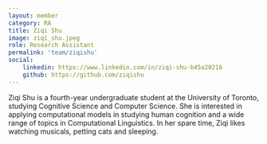 ```yaml
---
layout: member
category: RA
title: Ziqi Shu
image: ziqi_shu.jpeg
role: Research Assistant
permalink: 'team/ziqishu'
social:
    linkedin: https://www.linkedin.com/in/ziqi-shu-b45a20216
    github: https://github.com/ziqishu
---
```

Ziqi Shu is a fourth-year undergraduate student at the University of Toronto, studying Cognitive Science and Computer 
Science. She is interested in applying computational models in studying human cognition and a wide range of topics in 
Computational Linguistics. In her spare time, Ziqi likes watching musicals, petting cats and sleeping.
<br>
<br>

